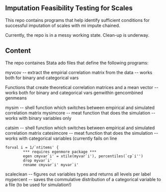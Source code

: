 ## Imputation Feasibility Testing for Scales

This repo contains programs that help identify sufficient conditions for successful imputation of scales with mi impute chained.

Currently, the repo is in a messy working state. Clean-up is underway.


## Content

The repo containes Stata ado files that define the following programs:

myvcov -- extract the empirial correlation matrix from the data -- works both for binary and categorical vars

Functions that create theoretical correlation matrices and a mean vector -- works both for binary and categorical vars
genwithin
gencombined
genmeans


mysim -- shell function which switches between empirical and simulated correlation matrix
mysimcore -- meat function that does the simulation -- works with binary variables only


catsim -- shell function which switches between empirical and simulated correlation matrix
catesimcore --  meat function that does the simulation -- works with categorical variables (currently fails on line 

	forval i = 1/`ntitems' {
			*** requires egenmore package ***
			egen cmyvar`i' = xtile(myvar`i'), percentiles(`cp`i'')
			drop myvar`i'
			rename cmyvar`i' myvar`i'



scaleclean -- figures out variables types and returns all levels per label
mypercent -- saves the commulative distribution of a categorical variable to a file (to be used for simulation!)

